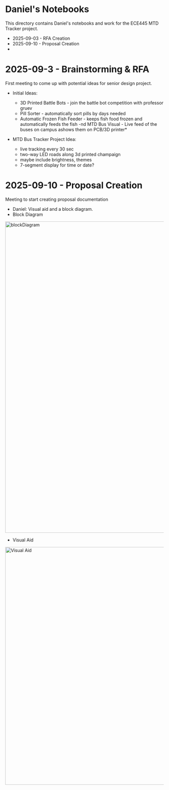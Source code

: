 # Daniel's Notebooks

This directory contains Daniel's notebooks and work for the ECE445 MTD Tracker project.

- 2025-09-03 - RFA Creation
- 2025-09-10 - Proposal Creation
- 
# 2025-09-3 - Brainstorming & RFA
First meeting to come up with potential ideas for senior design project.
- Initial Ideas:
  - 3D Printed Battle Bots - join the battle bot competition with professor gruev
  - Pill Sorter - automatically sort pills by days needed
  - Automatic Frozen Fish Feeder - keeps fish food frozen and automatically feeds the fish
  -nd  MTD Bus Visual - Live feed of the buses on campus ashows them on PCB/3D printer*

- MTD Bus Tracker Project Idea:
  - live tracking every 30 sec
  - two-way LED roads along 3d printed champaign
  - maybe include brightness, themes
  - 7-segment display for time or date?
  
# 2025-09-10 - Proposal Creation
Meeting to start creating proposal documentation
- Daniel: Visual aid and a block diagram.
- Block Diagram
<img width="1825" height="990" alt="blockDiagram" src="https://github.com/user-attachments/assets/52fb0858-e097-4e3f-a9e4-11ddf0b8d9f6" />

- Visual Aid
<img width="1422" height="756" alt="Visual Aid" src="https://github.com/user-attachments/assets/d6d9288a-4cae-4e0d-bd10-8051882ae097" />
